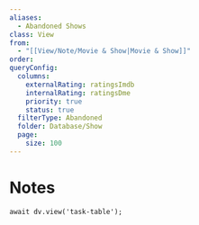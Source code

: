 ```yaml
---
aliases:
  - Abandoned Shows
class: View
from:
  - "[[View/Note/Movie & Show|Movie & Show]]"
order: 
queryConfig:
  columns:
    externalRating: ratingsImdb
    internalRating: ratingsDme
    priority: true
    status: true
  filterType: Abandoned
  folder: Database/Show
  page:
    size: 100
---
```

# Notes

```dataviewjs
await dv.view('task-table');
```
